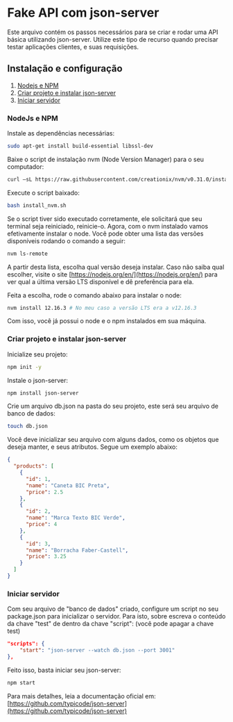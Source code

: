 # Fake API com json-server

Este arquivo contém os passos necessários para se criar e rodar uma API básica utilizando json-server.
Utilize este tipo de recurso quando precisar testar aplicações clientes, e suas requisições.

## Instalação e configuração

 1. [Nodejs e NPM](#nodejs-e-npm)
 2. [Criar projeto e instalar json-server](#criar-projeto-e-instalar-json-server)
 3. [Iniciar servidor](#iniciar-servidor)



### NodeJs e NPM

Instale as dependências necessárias:

```bash
sudo apt-get install build-essential libssl-dev
```

Baixe o script de instalação nvm (Node Version Manager) para o seu computador:

```bash
curl –sL https://raw.githubusercontent.com/creationix/nvm/v0.31.0/install.sh -o install_nvm.sh
```

Execute o script baixado:

```bash
bash install_nvm.sh
```

Se o script tiver sido executado corretamente, ele solicitará que seu terminal seja reiniciado, reinicie-o.
Agora, com o nvm instalado vamos efetivamente instalar o node. Você pode obter uma lista das versões disponíveis rodando o comando a seguir:

```bash
nvm ls-remote
```

A partir desta lista, escolha qual versão deseja instalar.
Caso não saiba qual escolher, visite o site [https://nodejs.org/en/](https://nodejs.org/en/) para ver qual a última versão LTS disponível e dê preferência para ela.

Feita a escolha, rode o comando abaixo para instalar o node:

```bash
nvm install 12.16.3 # No meu caso a versão LTS era a v12.16.3
```

Com isso, você já possui o node e o npm instalados em sua máquina.

### Criar projeto e instalar json-server

Inicialize seu projeto:

```bash
npm init -y
```

Instale o json-server:

```bash
npm install json-server
```

Crie um arquivo db.json na pasta do seu projeto, este será seu arquivo de banco de dados:

```bash
touch db.json
```

Você deve inicializar seu arquivo com alguns dados, como os objetos que deseja manter, e seus atributos. Segue um exemplo abaixo:

```json
{
  "products": [
    {
      "id": 1,
      "name": "Caneta BIC Preta",
      "price": 2.5
    },
    {
      "id": 2,
      "name": "Marca Texto BIC Verde",
      "price": 4
    },
    {
      "id": 3,
      "name": "Borracha Faber-Castell",
      "price": 3.25
    }
  ]
}
```

### Iniciar servidor

Com seu arquivo de "banco de dados" criado, configure um script no seu package.json para inicializar o servidor.
Para isto, sobre escreva o conteúdo da chave "test" de dentro da chave "script": (você pode apagar a chave test)

```json
"scripts": {
	"start": "json-server --watch db.json --port 3001"
},
```

Feito isso, basta iniciar seu json-server:

```bash
npm start
```

Para mais detalhes, leia a documentação oficial em:
[https://github.com/typicode/json-server](https://github.com/typicode/json-server)
